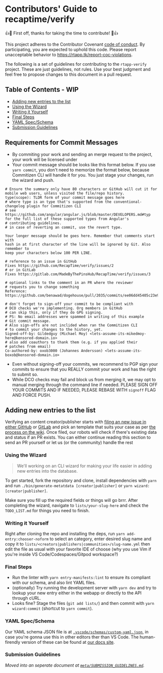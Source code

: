 # Contributors' Guide to recaptime/verify

:+1::tada: First off, thanks for taking the time to contribute!
:tada::+1:

This project adheres to the Contributor Covenant [code of conduct][coc]. By participating, you are expected to uphold this code. Please report unacceptable behavior to <https://rtapp.tk/report-coc-violations>.

The following is a set of guidelines for contributing to the `rtapp-verify` project. These are just guidelines, not rules. Use your best judgment and feel free to propose changes to this document in a pull request.

[coc]: https://github.com/MadeByThePinsHub/policies/blob/master/CODE_OF_CONDUCT.md

## Table of Contents - WIP

<!-- toc -->
- [Adding new entries to the list](#adding-new-entries-to-the-list)
- [Using the Wizard](#using-the-wizard)
- [Writing it Yourself](#writing-it-yourself)
- [Final Steps](#final-steps)
- [YAML Spec/Schema](#yaml-specschema)
- [Submission Guidelines](#submission-guidelines)

<!-- tocstop -->

## Requirements for Commit Messages

* By commiting your work and sending an merge request to the
project, your work will be licensed under
* Your commit message should be looks like this format below.
If you use `yarn commit`, you don't need to memorize the format
below, because Commitizen CLI will handle it for you. You just
stage your changes, run the wizard and push.

```gitmessage
# Ensure the summary only have 80 characters or GitHub will cut it for mobile web users, unless visited the file/repo history.
type(scope): TLDR form of your commit message goes here
# where type is an type that's supported from the conventional-changelog plugin for Commitizen CLI
# see https://github.com/angular/angular.js/blob/master/DEVELOPERS.md#typ for the full list of these supported types from Angular's
# contributing guidelines.
# in case of reverting an commit, use the revert type.

Your longer message should be goes here. Remember that comments start with
hash in at first character of the line will be ignored by Git. Also remember to
keep your characters below 100 PER LINE.

# reference to an issue in GitHub
Fixes https://github.com/RecapTime/verify/issues/2
# or in GitLab
Fixes https://gitlab.com/MadeByThePinsHub/RecapTime/verify/issues/3

# optional links to the comment in an PR where the reviewer
# requests you to change something
Reference: https://github.com/benawad/dogehouse/pull/2035/commits/ee06dd45405c23e91b2232e5a4a6daf2f2052b3f

# don't forget to sign-off your commit to be compliant with
# DCO checks we're implementing. Org members in GitHub
# can skip this, only if they do GPG signing.
# PS: No email addresses were spammed in writing of this example
# Git commit message.
# Also sign-offs are not inclided when ran the Commitizen CLI
# to commit your changes to the history, yet.
Signed-off-by: Gildedguy (Michael Moy) <lets-assume-its-mikedmoy-here@kensored-domain.io>
# also add coauthors to thank them (e.g. if you applied their
# patches from email)
Co-authored-by: oxob3000 (Johannes Andersson) <lets-assume-its-boxob@kensored-domain.io>
```

* Even without signing-off your commits, we recommend to PGP sign your commits to ensure that you REALLY commit your work and has the right to submit so.
* While DCO checks may fail and block us from merging it, we may opt to manual merging through the command line if needed. PLEASE SIGN OFF YOUR COMMITS AND IF NEEDED, PLEASE REBASE WITH `signoff` FLAG AND FORCE PUSH.

## Adding new entries to the list

Verifying an content creator/publisher starts with [filing an new issue in either GitHub][gh-new-issue]
or [GitLab][gl-new-issue] and pick an template that suits your case as
per [the process on the wiki][process-docs]. Once filed, our robots
will check if there's existing data and status if an PR exists.
You can either continue reading this section to send an PR yourself
or let us (or the community) handle the rest

[gl-new-issue]: https://gitlab.com/MadeByThePinsHub/RecapTime/verify/issues/new
[gh-new-issue]: https://github.com/RecapTime/verify/issues/new
<!-- Update link to use the new docs site instead of GH Wiki -->
[process-docs]: https://github.com/RecapTime/verify/wiki/Verification-Process

### Using the Wizard

> We'll working on an CLI wizard for making your life easier in adding
new entries into the database.

To get started, fork the repository and clone, install dependencies
with `yarn` and run `./bin/generate-metatdata [creator|publisher]`
or `yarn wizard:[creator|publisher]`.

Make sure you fill up the required fields or things will go brrr.
After completing the wizard, navigate to `lists/your-slug-here`
and check the `TODO_LIST.md` for things you need to finish.

### Writing it Yourself

Right after cloning the repo and installing the deps, run `yarn add-entry:chooser-noform` to select an category, enter desired slug name and copy it to `lists/<creators|publishers|communities>/slug-name.yml` then edit the file as usual with your favorite IDE of choose (why you use Vim if you're inside VS Code/Codespaces/Gitpod workspace?)

### Final Steps

* Run the linter with `yarn entry-manifests:lint` to ensure its compliant
with our schema, and also lint YAML files.
* (optionally) Try running the development server with `yarn dev` and try to lookup your new entry either in the webapp or directly to the API through cURL.
* Looks fine? Stage the files (`git add lists/`) and then
commit with `yarn wizard:commit` (shortcut to `yarn commit`).

### YAML Spec/Schema

Our YAML schema JSON file is at [`.vscode/schemas/custom-yaml.json`](.vscode/schemas/custom-yaml.json), in case you're gonna use this in other editors ther than VS Code.
The human-firendly version of these can be found at [our docs site](https://recaptime.github.io/verify/docs/yaml-spec).

### Submission Guidelines

_Moved into an seperate document at [`meta/SUBMISSION_GUIDELINES.md`](meta/SUBMISSION_GUIDELINES.md)._

